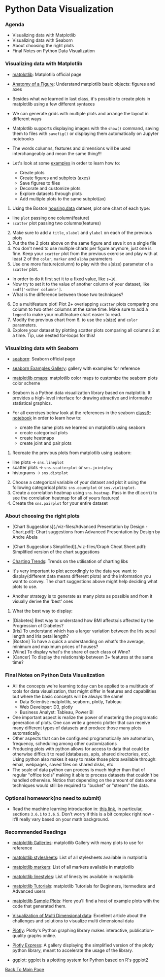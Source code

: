 # Python Data Visualization

### Agenda
* Visualizing data with Matplotlib
* Visualizing data with Seaborn
* About choosing the right plots
* Final Notes on Python Data Visualization

### Visualizing data with Matplotlib
* [matplotlib](https://matplotlib.org/index.html): Matplotlib official page
* [Anatomy of a Figure](https://matplotlib.org/_images/anatomy.png): Understand matplotlib basic objects: figures and axes

* Besides what we learned in last class, it's possible to create plots in matplotlib using a few different syntaxes
* We can generate grids with multiple plots and arrange the layout in different ways
* Matplotlib supports displaying images with the `show()` command, saving them to files with `savefig()` or displaying them automatically on Jupyter notebooks
* The words columns, features and dimensions will be used interchangeably and mean the same thing!!!
* Let's look at some [examples](https://github.com/cce-bigdataintro-1160/spring2019/tree/master/class6-notebook) in order to learn how to:
  * Create plots
  * Create figures and subplots (axes)
  * Save figures to files
  * Decorate and customize plots
  * Explore datasets through plots
  * Add multiple plots to the same subplot(ax)

1. Using the Boston [housing.data](viz-files/boston/housing.data) dataset, plot one chart of each type:
  - line `plot` passing one column(feature)
  - `scatter` plot passing two columns(features)
2. Make sure to add a `title`, `xlabel` and `ylabel` on each of the previous plots
3. Put the the 2 plots above on the same figure and save it on a single file
4. You don't need to use multiple charts per figure anymore, just one is fine. Keep your `scatter` plot from the previous exercise and play with at least 2 of the `color`, `marker` and `alpha` parameters
5. Use one more feature(column) to play with the `s`(size) parameter of a `scatter` plot. 
* In order to do it first set it to a fixed value, like `s=10`. 
* Now try to set it to the value of another column of your dataset, like `s=df['<other column>']`. 
* What is the difference between those two techniques?
6. Do a multifeature plot! Plot 2+ overlapping `scatter` plots comparing one column to two other columns at the same time. Make sure to add a `legend` to make your multifeature chart easier to read.
7. Modify the previous chart from 6. to use the `s`(size) and `color` parameters.
8. Explore your dataset by plotting scatter plots comparing all columns 2 at a time. Tip, use nested for-loops for this!

### Visualizing data with Seaborn
* [seaborn](https://seaborn.pydata.org/): Seaborn official page
* [seaborn Examples Gallery](https://seaborn.pydata.org/examples/index.html): gallery with examples for reference
* [matplotlib cmaps](https://matplotlib.org/tutorials/colors/colormaps.html): matplotlib color maps to customize the seaborn plots color scheme

* Seaborn is a Python data visualization library based on matplotlib. It provides a high-level interface for drawing attractive and informative statistical graphics.
* For all exercises below look at the references in the seaborn [class6-notebook](https://github.com/cce-bigdataintro-1160/spring2019/tree/master/class6-notebook) in order to learn how to:
  * create the same plots we learned on matplotlib using seaborn
  * create categorical plots
  * create heatmaps
  * create joint and pair plots

1. Recreate the previous plots from matplotlib using seaborn: 
  * line plots -> `sns.lineplot`
  * scatter plots -> `sns.scatterplot` or `sns.jointploy`
  * histograms -> `sns.distplot`
2. Choose a categorical variable of your dataset and plot it using the following categorical plots: `sns.countplot` or `sns.violinplot`.
3. Create a correlation heatmap using `sns.heatmap`. Pass in the df.corr() to see the correlation heatmap for all of yours features!
4. Create the `sns.pairplot` for your entire dataset

### About choosing the right plots
* [Chart Suggestions](./viz-files/Advanced Presentation by Design - Chart.pdf): Chart suggestions from Advanced Presentation by Design by Andre Abela
* [Chart Suggestions Simplified](./viz-files/Graph Cheat Sheet.pdf): Simplified version of the chart suggestions
* [Charting Trends](https://trends.google.com/trends/explore?date=2018-03-03%202019-05-18&geo=US&q=matplotlib,seaborn,plotly,ggplot): Trends on the utilisation of charting libs

* It's very important to plot accordingly to the data you want to display(different data means different plots) and the information you want to convey. The chart suggestions above might help deciding what plots to use.
* Another strategy is to generate as many plots as possible and from it visually derive the 'best' ones

1. What the best way to display:
  * [Diabetes] Best way to understand how BMI affects/is affected by the Progression of Diabetes?
  * [Iris] To understand which has a larger variation between the Iris sepal length and Iris petal length? 
  * [Boston] To have a quick a understanding on what's the average, minimum and maximum prices of houses?
  * [Wine] To display what's the share of each class of Wine?
  * [Cancer] To display the relationship between 3+ features at the same time?

### Final Notes on Python Data Visualization
* All the concepts we're learning today can be applied to a multitude of tools for data visualization, that might differ in features and capabilities but where the basic concepts will be always the same!
  * Data Scientist: matplotlib, seaborn, plotly, Tableau
  * Web Developer: D3, plotly
  * Business Analyst: Tableau, Power BI
* One important aspect is realize the power of mastering the programatic generation of plots. One can write a generic plotter that can receive many different types of datasets and produce those many plots automatically.
* Other aspects that can be configured programatically are automation, frequency, scheduling among other customizations
* Producing plots with python allows for access to data that could be otherwise difficult to read (databases, apis, shared directories, etc). Using python also makes it easy to make those plots available through: email, webpages, saved files on shared disks, etc
* The scale of data python can process is much higher than that of regular "office tools" making it able to process datasets that couldn't be handled otherwise. Notice that depending on the amount of data some techniques would still be required to "bucket" or "stream" the data.

### Optional homework(no need to submit)
* Read the machine learning introduction in: [this link](http://scipy-lectures.org/packages/scikit-learn/index.html#introduction-problem-settings), in particular, sections `3.6.1` to `3.6.5`. Don’t worry if this is a bit complex right now - it’ll really vary based on your math background.

### Recommended Readings
* [matplotlib Galleries](https://matplotlib.org/gallery/index.html): matplotlib Gallery with many plots to use for reference
* [matplotlib stylesheets](https://matplotlib.org/gallery/style_sheets/style_sheets_reference.html): List of all stylesheets available in matplotlib
* [matplotlib markers](https://matplotlib.org/api/markers_api.html): List of all markers available in matplotlib
* [matplotlib linestyles](https://matplotlib.org/gallery/lines_bars_and_markers/line_styles_reference.html): List of linestyles available in matplotlib
* [matplotlib Tutorials](https://matplotlib.org/tutorials/index.html): matplotlib Tutorials for Beginners, Itermediate and Advanced users
* [matplotlib Sample Plots](https://matplotlib.org/tutorials/introductory/sample_plots.html#sphx-glr-tutorials-introductory-sample-plots-py): Here you'll find a host of example plots with the code that generated them.

* [Visualization of Multi Dimensional data](https://towardsdatascience.com/the-art-of-effective-visualization-of-multi-dimensional-data-6c7202990c57): Excellent article about the challenges and solutions to visualize multi dimensional data

* [Plotly](https://plot.ly/python/): Plotly's Python graphing library makes interactive, publication-quality graphs online. 
* [Plotly Express](https://www.plotly.express/): A gallery displaying the simplified version of the plotly python library, meant to accelerate the usage of the library. 
* [ggplot](http://ggplot.yhathq.com/): ggplot is a plotting system for Python based on R's ggplot2

[Back To Main Page](./index.md)
